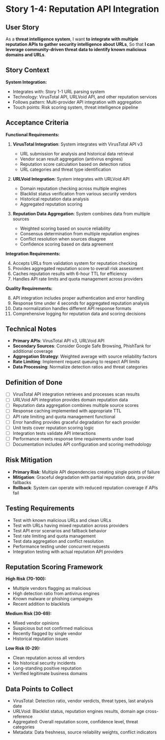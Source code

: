 # Story 1-4: Reputation API Integration

## User Story

As a **threat intelligence system**,
I want **to integrate with multiple reputation APIs to gather security intelligence about URLs**,
So that **I can leverage community-driven threat data to identify known malicious domains and URLs**.

## Story Context

**System Integration:**
- Integrates with: Story 1-1 URL parsing system
- Technology: VirusTotal API, URLVoid API, and other reputation services
- Follows pattern: Multi-provider API integration with aggregation
- Touch points: Risk scoring system, threat intelligence pipeline

## Acceptance Criteria

**Functional Requirements:**

1. **VirusTotal Integration**: System integrates with VirusTotal API v3
   - URL submission for analysis and historical data retrieval
   - Vendor scan result aggregation (antivirus engines)
   - Reputation score calculation based on detection ratios
   - URL categories and threat type identification

2. **URLVoid Integration**: System integrates with URLVoid API
   - Domain reputation checking across multiple engines
   - Blacklist status verification from various security vendors
   - Historical reputation data analysis
   - Aggregated reputation scoring

3. **Reputation Data Aggregation**: System combines data from multiple sources
   - Weighted scoring based on source reliability
   - Consensus determination from multiple reputation engines
   - Conflict resolution when sources disagree
   - Confidence scoring based on data agreement

**Integration Requirements:**

4. Accepts URLs from validation system for reputation checking
5. Provides aggregated reputation score to overall risk assessment
6. Caches reputation results with 6-hour TTL for efficiency
7. Handles API rate limits and quota management across providers

**Quality Requirements:**

8. API integration includes proper authentication and error handling
9. Response time under 4 seconds for aggregated reputation analysis
10. Data normalization handles different API response formats
11. Comprehensive logging for reputation data and scoring decisions

## Technical Notes

- **Primary APIs**: VirusTotal API v3, URLVoid API
- **Secondary Sources**: Consider Google Safe Browsing, PhishTank for additional coverage
- **Aggregation Strategy**: Weighted average with source reliability factors
- **Rate Limiting**: Implement request queuing to respect API limits
- **Data Processing**: Normalize detection ratios and threat categories

## Definition of Done

- [ ] VirusTotal API integration retrieves and processes scan results
- [ ] URLVoid API integration provides domain reputation data
- [ ] Reputation data aggregation combines multiple source scores
- [ ] Response caching implemented with appropriate TTL
- [ ] API rate limiting and quota management functional
- [ ] Error handling provides graceful degradation for each provider
- [ ] Unit tests cover reputation scoring logic
- [ ] Integration tests validate API interactions
- [ ] Performance meets response time requirements under load
- [ ] Documentation includes API configuration and scoring methodology

## Risk Mitigation

- **Primary Risk**: Multiple API dependencies creating single points of failure
- **Mitigation**: Graceful degradation with partial reputation data, provider fallbacks
- **Rollback**: System can operate with reduced reputation coverage if APIs fail

## Testing Requirements

- Test with known malicious URLs and clean URLs
- Test with URLs having mixed reputation across providers
- Test API error scenarios and fallback behavior
- Test rate limiting and quota management
- Test data aggregation and conflict resolution
- Performance testing under concurrent requests
- Integration testing with actual reputation API providers

## Reputation Scoring Framework

**High Risk (70-100):**
- Multiple vendors flagging as malicious
- High detection ratio from antivirus engines
- Known malware or phishing campaigns
- Recent addition to blacklists

**Medium Risk (30-69):**
- Mixed vendor opinions
- Suspicious but not confirmed malicious
- Recently flagged by single vendor
- Historical reputation issues

**Low Risk (0-29):**
- Clean reputation across all vendors
- No historical security incidents
- Long-standing positive reputation
- Verified legitimate business domains

## Data Points to Collect

- VirusTotal: Detection ratio, vendor verdicts, threat types, last analysis date
- URLVoid: Blacklist status, reputation engines results, domain age cross-reference
- Aggregated: Overall reputation score, confidence level, threat categories
- Metadata: Data freshness, source reliability weights, conflict indicators